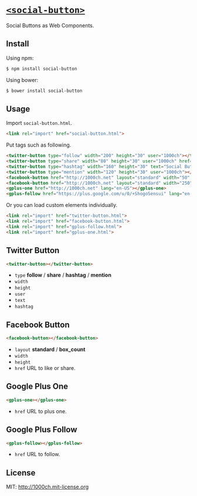 # [`<social-button>`](https://1000ch.github.io/social-button/)

Social Buttons as Web Components.

## Install

Using npm:

```bash
$ npm install social-button
```

Using bower:

```bash
$ bower install social-button
```

## Usage

Import `social-button.html`.

```html
<link rel="import" href="social-button.html">
```

Put tags such as following.

```html
<twitter-button type="follow" width="200" height="30" user="1000ch"></twitter-button>
<twitter-button type="share" width="80" height="30" user="1000ch" href="http://github.com/1000ch/social-button" text="Social Button as Web Components"></twitter-button>
<twitter-button type="hashtag" width="160" height="30" text="Social Button as Web Components" hashtag="webcomponents"></twitter-button>
<twitter-button type="mention" width="120" height="30" user="1000ch"></twitter-button>
<facebook-button href="http://1000ch.net" layout="standard" width="50" height="30"></facebook-button>
<facebook-button href="http://1000ch.net" layout="standard" width="250" height="30"></facebook-button>
<gplus-one href="http://1000ch.net" lang="en-US"></gplus-one>
<gplus-follow href="https://plus.google.com/u/0/+ShogoSensui" lang="en-US"></gplus-follow>
```

Or you can load custom elements individually.

```html
<link rel="import" href="twitter-button.html">
<link rel="import" href="facebook-button.html">
<link rel="import" href="gplus-follow.html">
<link rel="import" href="gplus-one.html">
```

## Twitter Button

```html
<twitter-button></twitter-button>
```

- `type` **follow** / **share** / **hashtag** / **mention**
- `width`
- `height`
- `user`
- `text`
- `hashtag`

## Facebook Button

```html
<facebook-button></facebook-button>
```

- `layout` **standard** / **box_count**
- `width`
- `height`
- `href` URL to like or share.

## Google Plus One

```html
<gplus-one></gplus-one>
```

- `href` URL to plus one.

## Google Plus Follow

```html
<gplus-follow></gplus-follow>
```

- `href` URL to follow.

## License

MIT: http://1000ch.mit-license.org
